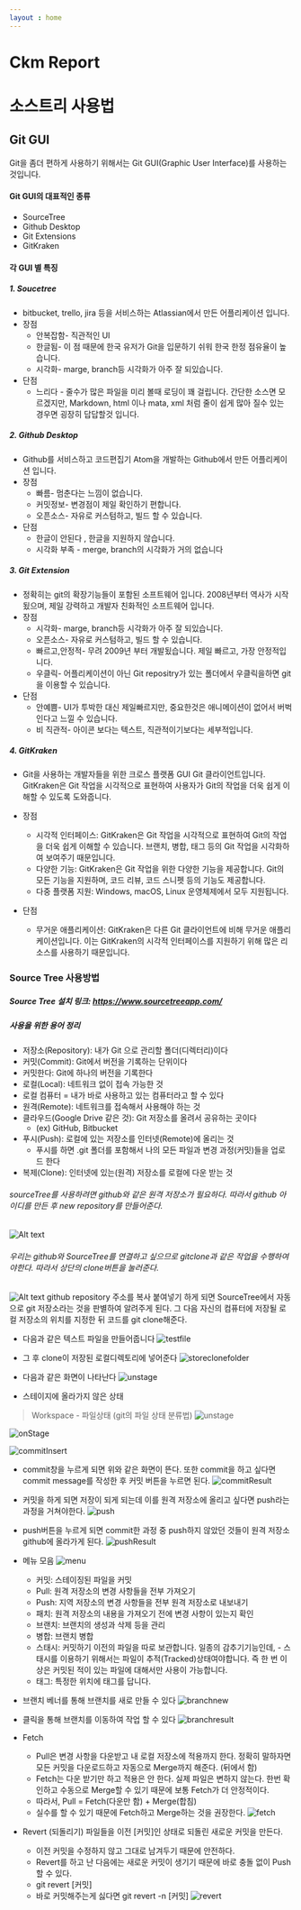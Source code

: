 ```yaml
---
layout : home
---
```


# Ckm Report
# 소스트리 사용법
## Git GUI
Git을 좀더 편하게 사용하기 위해서는 Git GUI(Graphic User Interface)를 사용하는 것입니다.
#### Git GUI의 대표적인 종류 
- SourceTree
- Github Desktop
- Git Extensions
- GitKraken

#### 각 GUI 별 특징
##### 1. Soucetree
- bitbucket, trello, jira 등을 서비스하는 Atlassian에서 만든 어플리케이션 입니다.
- 장점
   - 안복잡함- 직관적인 UI
   - 한글됨- 이 점 때문에 한국 유저가 Git을 입문하기 쉬워 한국 한정 점유율이 높습니다.
   - 시각화- marge, branch등 시각화가 아주 잘 되있습니다.
- 단점
  - 느리다 - 줄수가 많은 파일을 미리 볼때 로딩이 꽤 걸립니다. 간단한 소스면 모르겠지만, Markdown, html 이나 mata, xml 처럼 줄이 쉽게 많아 질수 있는 경우면 굉장히 답답할것 입니다.

##### 2. Github Desktop
- Github를 서비스하고 코드편집기 Atom을 개발하는 Github에서 만든 어플리케이션 입니다. 
- 장점
  -  빠름-  멈춘다는 느낌이 없습니다.
  -  커밋정보- 변경점이 제일 확인하기 편합니다.
  -  오픈소스- 자유로 커스텀하고, 빌드 할 수 있습니다.
- 단점
  - 한글이 안된다 , 한글을 지원하지 않습니다.
  - 시각화 부족 - merge, branch의 시각화가 거의 없습니다

##### 3. Git Extension
- 정확히는 git의 확장기능들이 포함된 소프트웨어 입니다. 2008년부터 역사가 시작됬으며, 제일 강력하고 개발자 친화적인 소프트웨어 입니다.
- 장점
  - 시각화- marge, branch등 시각화가 아주 잘 되있습니다.
  - 오픈소스- 자유로 커스텀하고, 빌드 할 수 있습니다.
  - 빠르고,안정적- 무려 2009년 부터 개발됬습니다. 제일 빠르고, 가장 안정적입니다.
  - 우클릭- 어플리케이션이 아닌 Git repositry가 있는 폴더에서 우클릭을하면 git을 이용할 수 있습니다.
- 단점
  - 안예쁨- UI가 투박한 대신 제일빠르지만, 중요한것은 애니메이션이 없어서 버벅인다고 느낄 수 있습니다.
  - 비 직관적- 아이콘 보다는 텍스트, 직관적이기보다는 세부적입니다.


##### 4. GitKraken
- Git을 사용하는 개발자들을 위한 크로스 플랫폼 GUI Git 클라이언트입니다. GitKraken은 Git 작업을 시각적으로 표현하여 사용자가 Git의 작업을 더욱 쉽게 이해할 수 있도록 도와줍니다.
- 장점
  - 시각적 인터페이스: GitKraken은 Git 작업을 시각적으로 표현하여 Git의 작업을 더욱 쉽게 이해할 수 있습니다. 브랜치, 병합, 태그 등의 Git 작업을 시각화하여 보여주기 때문입니다.
  - 다양한 기능: GitKraken은 Git 작업을 위한 다양한 기능을 제공합니다. Git의 모든 기능을 지원하며, 코드 리뷰, 코드 스니펫 등의 기능도 제공합니다.
  - 다중 플랫폼 지원: Windows, macOS, Linux 운영체제에서 모두 지원됩니다.

- 단점
  - 무거운 애플리케이션: GitKraken은 다른 Git 클라이언트에 비해 무거운 애플리케이션입니다. 이는 GitKraken의 시각적 인터페이스를 지원하기 위해 많은 리소스를 사용하기 때문입니다.

### Source Tree 사용방법

##### Source Tree 설치 링크: https://www.sourcetreeapp.com/
   
   
   
##### 사용을 위한 용어 정리
- 저장소(Repository): 내가 Git 으로 관리할 폴더(디렉터리)이다
- 커밋(Commit): Git에서 버전을 기록하는 단위이다
- 커밋한다: Git에 하나의 버전을 기록한다
- 로컬(Local): 네트워크 없이 접속 가능한 것
- 로컬 컴퓨터 = 내가 바로 사용하고 있는 컴퓨터라고 할 수 있다
- 원격(Remote): 네트워크를 접속해서 사용해야 하는 것
- 클라우드(Google Drive 같은 것): Git 저장소를 올려서 공유하는 곳이다
   - (ex) GitHub, Bitbucket
- 푸시(Push): 로컬에 있는 저장소를 인터넷(Remote)에 올리는 것
  - 푸시를 하면 .git 폴더를 포함해서 나의 모든 파일과 변경 과정(커밋)들을 업로드 한다
- 복제(Clone): 인터넷에 있는(원격) 저장소를 로컬에 다운 받는 것
###### sourceTree를 사용하려면 github와 같은 원격 저장소가 필요하다. 따라서 github 아이디를 만든 후 new repository를 만들어준다.

## 
![Alt text](https://user-images.githubusercontent.com/91362374/232516968-b124b79d-d92a-4191-ab04-6fd73addb86a.png)

###### 우리는 github와 SourceTree를 연결하고 싶으므로 gitclone과 같은 작업을 수행하여야한다. 따라서 상단의 clone버튼을 눌러준다.
![Alt text](https://user-images.githubusercontent.com/91362374/232518880-d0e8d1de-3e72-44f2-bf87-a092a79f3e9c.png)
github repository 주소를 복사 붙여넣기 하게 되면 SourceTree에서 자동으로 git 저장소라는 것을 판별하여 알려주게 된다.
그 다음 자신의 컴퓨터에 저장될 로컬 저장소의 위치를 지정한 뒤 코드를 git clone해준다.

- 다음과 같은 텍스트 파일을 만들어줍니다
![testfile](https://user-images.githubusercontent.com/91362374/232520253-a6ce3d45-5b98-4126-8bcf-c86da6f2425f.png)
- 그 후 clone이 저장된 로컬디렉토리에 넣어준다
![storeclonefolder](https://user-images.githubusercontent.com/91362374/232520536-994b78e0-db9c-44fd-a88c-b360c032d036.png)
- 다음과 같은 화면이 나타난다
![unstage](https://user-images.githubusercontent.com/91362374/232520875-a58bfa73-6788-4c7b-9325-208497fa1a6f.png)


- 스테이지에 올라가지 않은 상태
> Workspace - 파일상태 (git의 파일 상태 분류법)
![unstage](https://img1.daumcdn.net/thumb/R1280x0/?scode=mtistory2&fname=https%3A%2F%2Fblog.kakaocdn.net%2Fdn%2FcFx5dh%2FbtqSIYvwXxl%2FxXfkOiLfMGka6VdukHU5mK%2Fimg.png)

![onStage](https://user-images.githubusercontent.com/91362374/232522538-37f30b04-fffd-491c-bfc0-72ab15914711.png)

![commitInsert](https://user-images.githubusercontent.com/91362374/232524560-b1ff9cdd-3674-4a9d-ae3b-304d672e9ee3.png)
- commit창을 누르게 되면 위와 같은 화면이 뜬다. 또한 commit을 하고 싶다면 commit message를 작성한 후 커밋 버튼을 누르면 된다.
![commitResult](https://user-images.githubusercontent.com/91362374/232524775-0362dff7-b58e-43b7-8b9e-86b2d69c2e3a.png)
- 커밋을 하게 되면 저장이 되게 되는데 이를 원격 저장소에 올리고 싶다면 push라는 과정을 거쳐야한다.
![push](https://user-images.githubusercontent.com/91362374/232525373-194fba93-63b1-4283-8475-b23fbc1b82ec.png)

- push버튼을 누르게 되면 commit한 과정 중 push하지 않았던 것들이 원격 저장소 github에 올라가게 된다.
![pushResult](https://user-images.githubusercontent.com/91362374/232525994-589c8b77-c9c1-49ab-878a-1cbdf53ba57b.png)

- 메뉴 모음
![menu](https://user-images.githubusercontent.com/91362374/232536839-93a563e1-68d1-4e73-8f0e-d75490fe6d09.png)
  - 커밋: 스테이징된 파일을 커밋
  - Pull: 원격 저장소의 변경 사항들을 전부 가져오기
  - Push: 지역 저장소의 변경 사항들을 전부 원격 저장소로 내보내기
  - 패치: 원격 저장소의 내용을 가져오기 전에 변경 사항이 있는지 확인
  - 브랜치: 브랜치의 생성과 삭제 등을 관리
  - 병합: 브랜치 병합
  - 스태시: 커밋하기 이전의 파일을 따로 보관합니다. 일종의 감추기기능인데, -  스태시를 이용하기 위해서는 파일이 추적(Tracked)상태여야합니다. 즉 한 번 이상은 커밋된 적이 있는 파일에 대해서만 사용이 가능합니다.
  - 태그: 특정한 위치에 태그를 답니다.
- 브랜치 베너를 통해 브랜치를 새로 만들 수 있다
![branchnew](https://user-images.githubusercontent.com/91362374/232529603-a9983d49-26a9-49ac-85fb-b382b9ebae96.png)
- 클릭을 통해 브랜치를 이동하여 작업 할 수 있다
![branchresult](https://user-images.githubusercontent.com/91362374/232530316-957b6a7c-cb34-4070-aebc-bcbf1ad601c9.png)

- Fetch
  - Pull은 변경 사항을 다운받고 내 로컬 저장소에 적용까지 한다.
정확히 말하자면 모든 커밋을 다운로드하고 자동으로 Merge까지 해준다. (뒤에서 함)
  - Fetch는 다운 받기만 하고 적용은 안 한다. 실제 파일은 변하지 않는다.
한번 확인하고 수동으로 Merge할 수 있기 때문에 보통 Fetch가 더 안정적이다.
  - 따라서, Pull = Fetch(다운만 함) + Merge(합침)
  - 실수를 할 수 있기 때문에 Fetch하고 Merge하는 것을 권장한다.
![fetch](https://user-images.githubusercontent.com/91362374/232531578-d4a14a2f-9456-4460-b81f-58fb13a76d98.png)

- Revert (되돌리기)
파일들을 이전 [커밋]인 상태로 되돌린 새로운 커밋을 만든다.
  - 이전 커밋을 수정하지 않고 그대로 남겨두기 때문에 안전하다.
  - Revert를 하고 난 다음에는 새로운 커밋이 생기기 때문에 바로 충돌 없이 Push할 수 있다.
  - git revert [커밋]
  - 바로 커밋해주는게 싫다면 git revert -n [커밋]
![revert](https://user-images.githubusercontent.com/91362374/232537886-11b60f2c-2d1f-4cd7-b884-85c280de4a5d.png)

